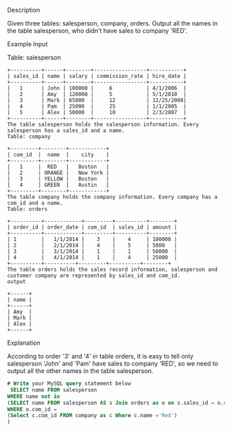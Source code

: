 Description

Given three tables: salesperson, company, orders.
Output all the names in the table salesperson, who didn’t have sales to company 'RED'.

Example
Input

Table: salesperson
```
+----------+------+--------+-----------------+-----------+
| sales_id | name | salary | commission_rate | hire_date |
+----------+------+--------+-----------------+-----------+
|   1      | John | 100000 |     6           | 4/1/2006  |
|   2      | Amy  | 120000 |     5           | 5/1/2010  |
|   3      | Mark | 65000  |     12          | 12/25/2008|
|   4      | Pam  | 25000  |     25          | 1/1/2005  |
|   5      | Alex | 50000  |     10          | 2/3/2007  |
+----------+------+--------+-----------------+-----------+
The table salesperson holds the salesperson information. Every salesperson has a sales_id and a name.
Table: company

+---------+--------+------------+
| com_id  |  name  |    city    |
+---------+--------+------------+
|   1     |  RED   |   Boston   |
|   2     | ORANGE |   New York |
|   3     | YELLOW |   Boston   |
|   4     | GREEN  |   Austin   |
+---------+--------+------------+
The table company holds the company information. Every company has a com_id and a name.
Table: orders

+----------+------------+---------+----------+--------+
| order_id | order_date | com_id  | sales_id | amount |
+----------+------------+---------+----------+--------+
| 1        |   1/1/2014 |    3    |    4     | 100000 |
| 2        |   2/1/2014 |    4    |    5     | 5000   |
| 3        |   3/1/2014 |    1    |    1     | 50000  |
| 4        |   4/1/2014 |    1    |    4     | 25000  |
+----------+----------+---------+----------+--------+
The table orders holds the sales record information, salesperson and customer company are represented by sales_id and com_id.
output

+------+
| name | 
+------+
| Amy  | 
| Mark | 
| Alex |
+------+
```
Explanation

According to order '3' and '4' in table orders, it is easy to tell only salesperson 'John' and 'Pam' have sales to company 'RED',
so we need to output all the other names in the table salesperson.


```SQL
# Write your MySQL query statement below
 SELECT name FROM salesperson
WHERE name not in 
(SELECT name FROM salesperson AS s Join orders as o on s.sales_id = o.sales_id 
WHERE o.com_id = 
(Select c.com_id FROM company as c Where c.name ='Red')
)
```

